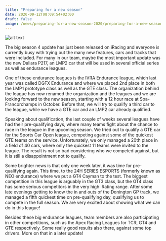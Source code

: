 ```yaml
---
title: "Preparing for a new season"
date: 2020-09-12T08:09:54+02:00
draft: false
image: /news/preparing-for-a-new-season-2020/preparing-for-a-new-season.png
---
```


![alt text](/news/preparing-for-a-new-season-2020/preparing-for-a-new-season.png)

The big season 4 update has just been released on iRacing and everyone is currently busy with trying out the many new features, cars and tracks that were included. For many in our team, maybe the most important update was the new Dallara P217, an LMP2 car that will be used in several official series as well as endurance leagues. 

One of these endurance leagues is the IVRA Endurance league, which last year was called DGFX Endurance and where we placed 2nd place in both the LMP1 prototype class as well as the GTE class. The organization behind the league has now renamed the organization and the leagues and we are looking forward to the new season, starting with a 12 hour race at Spa-Francorchamps in October. Before that, we will try to qualify a third car to the league, while we have a GTE car and an LMP2 car already qualified.

Speaking about qualification, the last couple of weeks several leagues have had their pre-qualifying days, where many teams fight about the chance to race in the league in the upcoming season. We tried out to qualify a GTE car for the Sports Car Open league, competing against some of the quickest GTE teams on the service. Unfortunately, we only managed a 20th place in a field of 40 cars, where only the quickest 11 teams were invited to the league. The result is not so bad considering who we competed against, but it is still a disappointment not to qualify.

Some brighter news is that only one week later, it was time for pre-qualifying again. This time, to the 24H SERIES ESPORTS (formerly known as NEO endurance) where we put a GT4 Cayman to the test. The biggest competition in this league is arguably in the GT3 class, but the GT4 class has some serious competitors in the very high iRating range. After some late evenings getting to know the in and outs of the Donington GP track, we managed a fifth quickest time on pre-qualifying day, qualifying us to compete in the full season. We are very excited about showing what we can do in this league!

Besides these big endurance leagues, team members are also participating in other competitions, such as the Apex Racing Leagues for TCR, GT4 and GTE respectively. Some really good results also there, against some top drivers. More on that in a later update!
